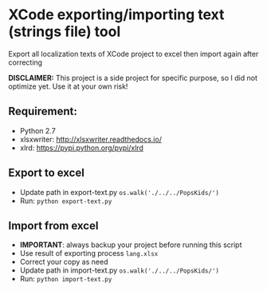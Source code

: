 # XCode exporting/importing text (strings file) tool
Export all localization texts of XCode project to excel then import again after correcting 

**DISCLAIMER:** This project is a side project for specific purpose, so I did not optimize yet. Use it at your own risk!

## Requirement:
- Python 2.7
- xlsxwriter: http://xlsxwriter.readthedocs.io/
- xlrd: https://pypi.python.org/pypi/xlrd

## Export to excel
- Update path in export-text.py `os.walk('./../../PopsKids/')`
- Run: `python export-text.py`

## Import from excel
- **IMPORTANT**: always backup your project before running this script
- Use result of exporting process `lang.xlsx`
- Correct your copy as need
- Update path in import-text.py `os.walk('./../../PopsKids/')`
- Run: `python import-text.py`

